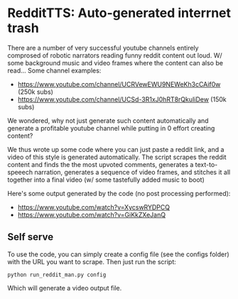 # RedditTTS: Auto-generated interrnet trash

There are a number of very successful youtube channels entirely comprosed of robotic narrators reading funny reddit content out loud. W/ some background music and video frames where the content can also be read... Some channel examples:
* https://www.youtube.com/channel/UCRVewEWU9NEWeKh3cCAif0w (250k subs)
* https://www.youtube.com/channel/UCSd-3R1xJ0hRT8rQkuIiDew (150k subs)

We wondered, why not just generate such content automatically and generate a profitable youtube channel while putting in 0 effort creating content?

We thus wrote up some code where you can just paste a reddit link, and a video of this style is generated automatically. The script scrapes the reddit content and finds the the most upvoted comments, generates a text-to-speeech narration, generates a sequence of video frames, and stitches it all together into a final video (w/ some tastefully added music to boot)

Here's some output generated by the code (no post processing performed):
* https://www.youtube.com/watch?v=XycswRYDPCQ
* https://www.youtube.com/watch?v=GiKkZXeJanQ


## Self serve

To use the code, you can simply create a config file (see the configs folder) with the URL you want to scrape. Then just run the script:

`python run_reddit_man.py config`

Which will generate a video output file. 
